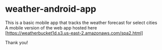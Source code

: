 # weather-android-app
This is a basic mobile app that tracks the weather forecast for select cities 
A mobile version of the web app hosted here
[https://weatherbucket1d.s3.us-east-2.amazonaws.com/spa2.html]

Thank you!
